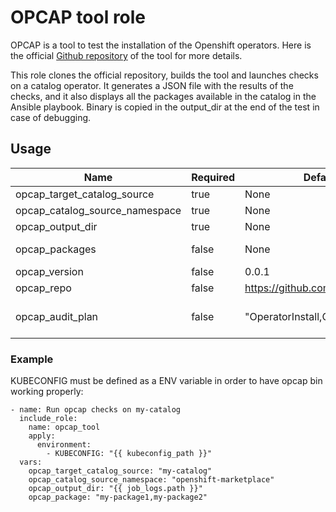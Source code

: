 # OPCAP tool role

OPCAP is a tool to test the installation of the Openshift operators.
Here is the official [Github repository](https://github.com/opdev/opcap) of the tool for more details.

This role clones the official repository, builds the tool and launches checks on a catalog operator.
It generates a JSON file with the results of the checks, and it also displays all the packages available in the catalog
in the Ansible playbook.
Binary is copied in the output_dir at the end of the test in case of debugging.

## Usage

| Name                           | Required | Default                          | Description                                                                                                                                 |
|--------------------------------|----------|----------------------------------|---------------------------------------------------------------------------------------------------------------------------------------------|
| opcap_target_catalog_source    | true     | None                             | Name of the catalogSource that will be checked                                                                                              |
| opcap_catalog_source_namespace | true     | None                             | Namespace where is deployed the catalogSource tested                                                                                        |
| opcap_output_dir               | true     | None                             | Directory where the results of the checks are copied                                                                                        |
| opcap_packages                 | false    | None                             |  List of package(s) which limits audits and/or other flag(s) output, CSV format
| opcap_version                  | false    | 0.0.1                            | Version that will be displayed when the binary is running                                                                                   |
| opcap_repo                     | false    | https://github.com/opdev/opcap   | Repository used to clone and build the tool                                                                                                 |
| opcap_audit_plan               | false    | "OperatorInstall,OperandInstall" | In order to test operands, the audit plan can be modified. Possible values: "OperatorInstall,OperandInstall,OperandCleanUp,OperatorCleanUp" |

### Example

KUBECONFIG must be defined as a ENV variable in order to have opcap bin working properly:

    - name: Run opcap checks on my-catalog
      include_role:
        name: opcap_tool
        apply:
          environment:
            - KUBECONFIG: "{{ kubeconfig_path }}"
      vars:
        opcap_target_catalog_source: "my-catalog"
        opcap_catalog_source_namespace: "openshift-marketplace"
        opcap_output_dir: "{{ job_logs.path }}"
        opcap_package: "my-package1,my-package2"
